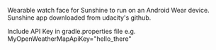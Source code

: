 Wearable watch face for Sunshine to run on an Android Wear device.
Sunshine app downloaded from udacity's github.

Include API Key in gradle.properties file e.g. MyOpenWeatherMapApiKey="hello_there"
